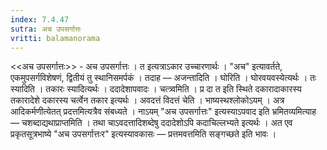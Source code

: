 ```yaml
---
index: 7.4.47
sutra: अच उपसर्गात्तः
vritti: balamanorama
---
```


<<अच उपसर्गात्तः>> - अच उपसर्गात्तः । त इत्यत्राऽकार उच्चारणार्थः । "अच" इत्यावर्तते, एकमुपसर्गविशेषणं, द्वितीयं तु स्थानिसमर्पकं । तदाह —  अजन्तादिति । घोरिति । घोरवयवस्येत्यर्थः । तः स्यादिति । तकारः स्यादित्यर्थः । ददादेशापवादः । चत्त्र्वमिति । प्र दा त इति स्थिते दकारादाकारस्य तकारादेशे दकारस्य चर्त्वेन तकार इत्यर्थः । अवदत्तं विदत्तं चेति । भाष्यस्थश्लोकोऽयम् । अत्र आदिकर्मणीत्येतत् प्रदत्तमित्यत्रैव संबध्यते । नाऽयम् "अच उपसर्गात्तः" इत्यस्याऽपवाद इति भ्रमितव्यमित्याह —  चशब्दाद्यथाप्राप्तमिति । तथा चाऽवदत्तादिशब्देषु ददादेशोऽपि कदाचिल्लभ्यते इत्यर्थः । अत एव प्रकृतसूत्रभाष्ये "अच उपसर्गात्तःर" इत्यस्यावकासः —  प्रत्तमवत्तमिति सङ्गच्छते इति भावः । 